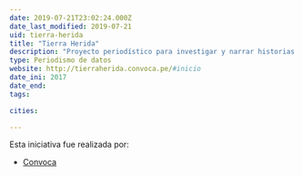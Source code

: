 ```yaml
---
date: 2019-07-21T23:02:24.000Z
date_last_modified: 2019-07-21
uid: tierra-herida
title: "Tierra Herida"
description: "Proyecto periodístico para investigar y narrar historias sobre los costos sociales y ambientales de la concentración de la tierra, las maniobras comerciales y actividades ilícitas que destruyen los bosques y ecosistemas en Perú y América Latina."
type: Periodismo de datos
website: http://tierraherida.convoca.pe/#inicio
date_ini: 2017
date_end: 
tags:

cities: 

---
```


Esta iniciativa fue realizada por:

- [Convoca](/i/convoca.html)
